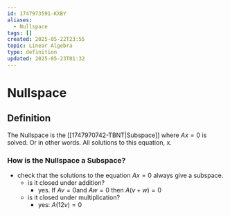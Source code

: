 ```yaml
---
id: 1747973591-KXBY
aliases:
  - Nullspace
tags: []
created: 2025-05-22T23:55
topic: Linear Algebra
type: definition
updated: 2025-05-23T01:32
---
```


# Nullspace
## Definition
The Nullspace is the [[1747970742-TBNT|Subspace]] where $Ax=0$ is solved. Or in other words. All solutions to this equation, x.
### How is the Nullspace a Subspace?
- check that the solutions to the equation $Ax=0$ always give a subspace.
  - is it closed under addition?
    - yes. If $Av=0$and $Aw=0$ then $A(v+w)=0$
  - is it closed under multiplication?
    - yes: $A(12v) = 0$
